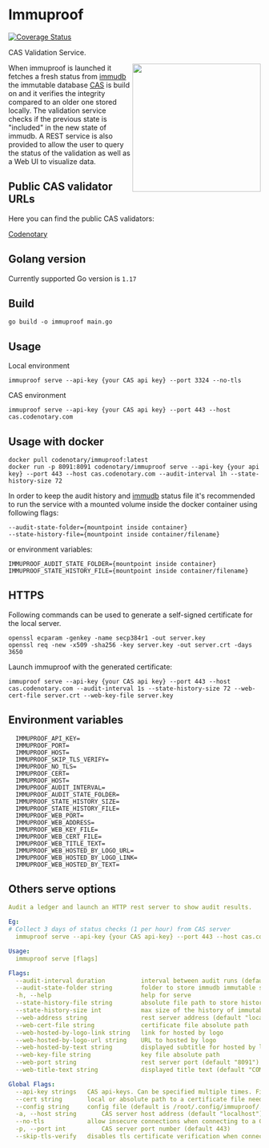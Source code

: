 # Immuproof

[![Coverage Status](https://coveralls.io/repos/github/codenotary/immuproof/badge.svg)](https://coveralls.io/github/codenotary/immuproof)

CAS Validation Service.

<img align="right" src="https://cas.codenotary.com/images/logo-cas.svg" width="256px"/>

When immuproof is launched it fetches a fresh status from [immudb](https://github.com/codenotary/immudb) the immutable database [CAS](https://cas.codenotary.com) is build on and it verifies the integrity compared to an older one stored locally.
The validation service checks if the previous state is "included" in the new state of immudb.
A REST service is also provided to allow the user to query the status of the validation as well as a Web UI to visualize data.

## Public CAS validator URLs

Here you can find the public CAS validators:

[Codenotary](https://cas-validator.codenotary.com)


## Golang version

Currently supported Go version is `1.17`

## Build

```shell
go build -o immuproof main.go
```

## Usage

Local environment

```shell
immuproof serve --api-key {your CAS api key} --port 3324 --no-tls
```

CAS environment

```shell
immuproof serve --api-key {your CAS api key} --port 443 --host cas.codenotary.com 
```

## Usage with docker

```shell
docker pull codenotary/immuproof:latest
docker run -p 8091:8091 codenotary/immuproof serve --api-key {your api key} --port 443 --host cas.codenotary.com --audit-interval 1h --state-history-size 72
```

In order to keep the audit history and [immudb](https://github.com/codenotary/immudb) status file it's recommended to run the service with a mounted volume inside the docker container using following flags:

```shell
--audit-state-folder={mountpoint inside container}
--state-history-file={mountpoint inside container/filename}
```

or environment variables:

```shell
IMMUPROOF_AUDIT_STATE_FOLDER={mountpoint inside container}
IMMUPROOF_STATE_HISTORY_FILE={mountpoint inside container/filename}
```

## HTTPS

Following commands can be used to generate a self-signed certificate for the local server.

```shell
openssl ecparam -genkey -name secp384r1 -out server.key
openssl req -new -x509 -sha256 -key server.key -out server.crt -days 3650
```

Launch immuproof with the generated certificate:

```shell
immuproof serve --api-key {your CAS api key} --port 443 --host cas.codenotary.com --audit-interval 1s --state-history-size 72 --web-cert-file server.crt --web-key-file server.key
```

## Environment variables
```shell
  IMMUPROOF_API_KEY=
  IMMUPROOF_PORT=
  IMMUPROOF_HOST=
  IMMUPROOF_SKIP_TLS_VERIFY=
  IMMUPROOF_NO_TLS=
  IMMUPROOF_CERT=
  IMMUPROOF_HOST=
  IMMUPROOF_AUDIT_INTERVAL=
  IMMUPROOF_AUDIT_STATE_FOLDER=
  IMMUPROOF_STATE_HISTORY_SIZE=
  IMMUPROOF_STATE_HISTORY_FILE=
  IMMUPROOF_WEB_PORT=
  IMMUPROOF_WEB_ADDRESS=
  IMMUPROOF_WEB_KEY_FILE=
  IMMUPROOF_WEB_CERT_FILE=
  IMMUPROOF_WEB_TITLE_TEXT=
  IMMUPROOF_WEB_HOSTED_BY_LOGO_URL=
  IMMUPROOF_WEB_HOSTED_BY_LOGO_LINK=
  IMMUPROOF_WEB_HOSTED_BY_TEXT=
```

## Others serve options

```yaml
Audit a ledger and launch an HTTP rest server to show audit results.

Eg:
# Collect 3 days of status checks (1 per hour) from CAS server
  immuproof serve --api-key {your CAS api-key} --port 443 --host cas.codenotary.com --audit-interval 1h --state-history-size 72

Usage:
  immuproof serve [flags]

Flags:
  --audit-interval duration          interval between audit runs (default 1h0m0s)
  --audit-state-folder string        folder to store immudb immutable state (default "HOME/.local/state/immuproof")
  -h, --help                         help for serve
  --state-history-file string        absolute file path to store history of immutable states. (JSON format) (default "HOME/.local/state/immuproof/state-history.json")
  --state-history-size int           max size of the history of immutable states. (default 90)
  --web-address string               rest server address (default "localhost")
  --web-cert-file string             certificate file absolute path
  --web-hosted-by-logo-link string   link for hosted by logo
  --web-hosted-by-logo-url string    URL to hosted by logo
  --web-hosted-by-text string        displayed subtitle for hosted by logo (default "Hosted by:")
  --web-key-file string              key file absolute path
  --web-port string                  rest server port (default "8091")
  --web-title-text string            displayed title text (default "COMMUNITY ATTESTATION SERVICE VALIDATOR")

Global Flags:
  --api-key strings   CAS api-keys. Can be specified multiple times. First key is used for signing. For each key provided related ledger is audit. If no key is provided, no audit is performed
  --cert string       local or absolute path to a certificate file needed to set up tls connection to a CAS server
  --config string     config file (default is /root/.config/immuproof/.immuproof.yaml) (default "HOME/.config/immuproof")
  -a, --host string       CAS server host address (default "localhost")
  --no-tls            allow insecure connections when connecting to a CAS server
  -p, --port int          CAS server port number (default 443)
  --skip-tls-verify   disables tls certificate verification when connecting to a CAS server
```
